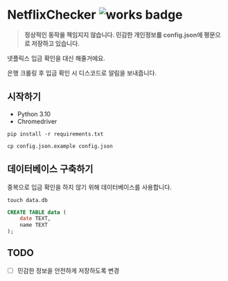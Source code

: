 # NetflixChecker ![works badge](https://cdn.jsdelivr.net/gh/nikku/works-on-my-machine@v0.2.0/badge.svg)

> **정상적인 동작을 책임지지 않습니다. 민감한 개인정보를 config.json에 평문으로 저장하고 있습니다.**

넷플릭스 입금 확인을 대신 해줄거에요.

은행 크롤링 후 입금 확인 시 디스코드로 알림을 보내줍니다.

## 시작하기

- Python 3.10
- Chromedriver

```shell
pip install -r requirements.txt
```

```shell
cp config.json.example config.json
```

## 데이터베이스 구축하기 

중복으로 입금 확인을 하지 않기 위해 데이터베이스를 사용합니다.

```shell
touch data.db
```

```sql
CREATE TABLE data (
    date TEXT,
    name TEXT
);
```

## TODO

- [ ] 민감한 정보을 안전하게 저장하도록 변경
